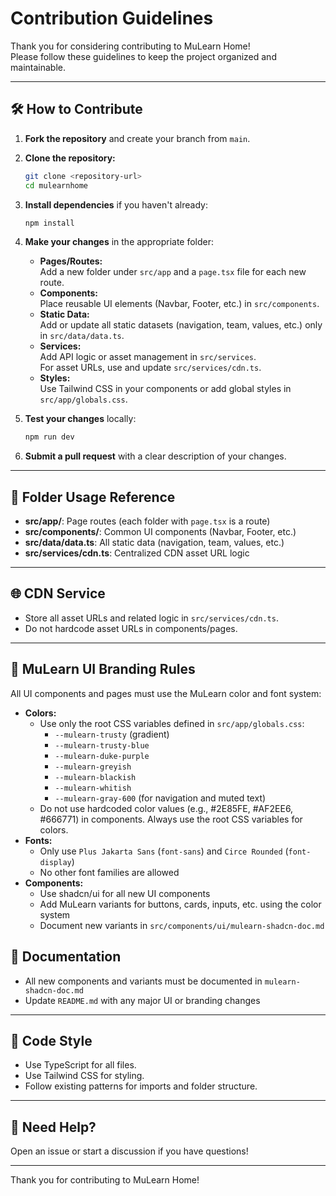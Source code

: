 # Contribution Guidelines

Thank you for considering contributing to MuLearn Home!  
Please follow these guidelines to keep the project organized and maintainable.

---

## 🛠️ How to Contribute

1. **Fork the repository** and create your branch from `main`.

2. **Clone the repository:**
   ```bash
   git clone <repository-url>
   cd mulearnhome
   ```

3. **Install dependencies** if you haven't already:
   ```bash
   npm install
   ```
4. **Make your changes** in the appropriate folder:
   - **Pages/Routes:**  
     Add a new folder under `src/app` and a `page.tsx` file for each new route.
   - **Components:**  
     Place reusable UI elements (Navbar, Footer, etc.) in `src/components`.
   - **Static Data:**  
     Add or update all static datasets (navigation, team, values, etc.) only in `src/data/data.ts`.
   - **Services:**  
     Add API logic or asset management in `src/services`.  
     For asset URLs, use and update `src/services/cdn.ts`.
   - **Styles:**  
     Use Tailwind CSS in your components or add global styles in `src/app/globals.css`.

5. **Test your changes** locally:
   ```bash
   npm run dev
   ```

6. **Submit a pull request** with a clear description of your changes.

---

## 📁 Folder Usage Reference

- **src/app/**: Page routes (each folder with `page.tsx` is a route)
- **src/components/**: Common UI components (Navbar, Footer, etc.)
- **src/data/data.ts**: All static data (navigation, team, values, etc.)
- **src/services/cdn.ts**: Centralized CDN asset URL logic

---

## 🌐 CDN Service

- Store all asset URLs and related logic in `src/services/cdn.ts`.
- Do not hardcode asset URLs in components/pages.

---

## 🎨 MuLearn UI Branding Rules

All UI components and pages must use the MuLearn color and font system:

- **Colors:**
  - Use only the root CSS variables defined in `src/app/globals.css`:
    - `--mulearn-trusty` (gradient)
    - `--mulearn-trusty-blue`
    - `--mulearn-duke-purple`
    - `--mulearn-greyish`
    - `--mulearn-blackish`
    - `--mulearn-whitish`
    - `--mulearn-gray-600` (for navigation and muted text)
  - Do not use hardcoded color values (e.g., #2E85FE, #AF2EE6, #666771) in components. Always use the root CSS variables for colors.
- **Fonts:**
  - Only use `Plus Jakarta Sans` (`font-sans`) and `Circe Rounded` (`font-display`)
  - No other font families are allowed
- **Components:**
  - Use shadcn/ui for all new UI components
  - Add MuLearn variants for buttons, cards, inputs, etc. using the color system
  - Document new variants in `src/components/ui/mulearn-shadcn-doc.md`

## 📝 Documentation
- All new components and variants must be documented in `mulearn-shadcn-doc.md`
- Update `README.md` with any major UI or branding changes

---

## 📝 Code Style

- Use TypeScript for all files.
- Use Tailwind CSS for styling.
- Follow existing patterns for imports and folder structure.

---

## 💬 Need Help?

Open an issue or start a discussion if you have questions!

---

Thank you for contributing to MuLearn Home!
